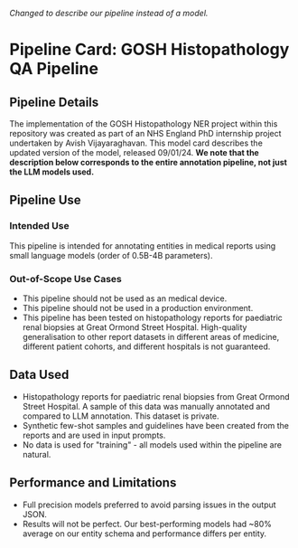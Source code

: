 *Changed to describe our pipeline instead of a model.*

# Pipeline Card: GOSH Histopathology QA Pipeline

## Pipeline Details

The implementation of the GOSH Histopathology NER project within this repository was created as part of an NHS England PhD internship project undertaken by Avish Vijayaraghavan. This model card describes the updated version of the model, released 09/01/24. **We note that the description below corresponds to the entire annotation pipeline, not just the LLM models used.**

## Pipeline Use

### Intended Use

This pipeline is intended for annotating entities in medical reports using small language models (order of 0.5B-4B parameters).

### Out-of-Scope Use Cases

- This pipeline should not be used as an medical device.
- This pipeline should not be used in a production environment.
- This pipeline has been tested on histopathology reports for paediatric renal biopsies at Great Ormond Street Hospital. High-quality generalisation to other report datasets in different areas of medicine, different patient cohorts, and different hospitals is not guaranteed. 

## Data Used

- Histopathology reports for paediatric renal biopsies from Great Ormond Street Hospital. A sample of this data was manually annotated and compared to LLM annotation. This dataset is private.
- Synthetic few-shot samples and guidelines have been created from the reports and are used in input prompts.
- No data is used for "training" - all models used within the pipeline are natural.

## Performance and Limitations

- Full precision models preferred to avoid parsing issues in the output JSON.
- Results will not be perfect. Our best-performing models had ~80% average on our entity schema and performance differs per entity.

